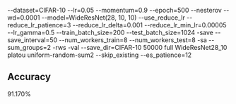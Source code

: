 --dataset=CIFAR-10 --lr=0.05 --momentum=0.9 --epoch=500 --nesterov --wd=0.0001 --model=WideResNet(28, 10, 10) --use_reduce_lr --reduce_lr_patience=3 --reduce_lr_delta=0.001 --reduce_lr_min_lr=0.00005 --lr_gamma=0.5 --train_batch_size=200 --test_batch_size=1024 -save --save_interval=50 --num_workers_train=8 --num_workers_test=8 -sa --sum_groups=2 -rws -val --save_dir=CIFAR-10 50000 full WideResNet28_10 platou uniform-random-sum2 --skip_existing --es_patience=12
## Accuracy
 91.170%